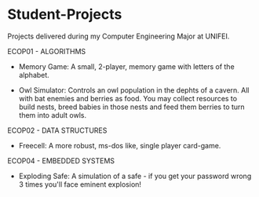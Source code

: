 # Student-Projects
Projects delivered during my Computer Engineering Major at UNIFEI.

ECOP01 - ALGORITHMS 

- Memory Game: A small, 2-player, memory game with letters of the alphabet. 

- Owl Simulator: Controls an owl population in the dephts of a cavern. All with bat enemies and berries as food. 
You may collect resources to build nests, breed babies in those nests and feed them berries to turn them into adult owls.

ECOP02 - DATA STRUCTURES

- Freecell: A more robust, ms-dos like, single player card-game. 


ECOP04 - EMBEDDED SYSTEMS

- Exploding Safe: A simulation of a safe - if you get your password wrong 3 times you'll face eminent explosion!
